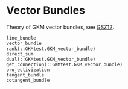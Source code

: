 # Vector Bundles

Theory of GKM vector bundles, see [GSZ12](@cite).

```@docs
line_bundle
vector_bundle
rank(::GKMtest.GKM_vector_bundle)
direct_sum
dual(::GKMtest.GKM_vector_bundle)
get_connection(::GKMtest.GKM_vector_bundle)
projectivization
tangent_bundle
cotangent_bundle
```